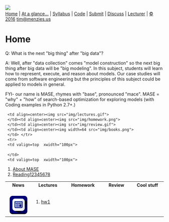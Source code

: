 [<img width=900 src="https://raw.githubusercontent.com/txt/ase16/master/img/mase16.png">](http://tiny.cc/ase2016)   
[Home](http://tiny.cc/ase2016) |
[At a glance...](https://github.com/txt/ase16/blob/master/doc/glance.md) |
[Syllabus](https://github.com/txt/ase16/blob/master/doc/syllabus.md) |
[Code](https://github.com/txt/ase16/tree/master/src) |
[Submit](http://tiny.cc/ase16give) |
[Discuss](https://ase16.slack.com/) |
[Lecturer](http://menzies.us) |
[&copy; 2016](https://github.com/txt/ase16/blob/master/LICENSE.md) tim@menzies.us


# Home

Q: What is the next "big thing" after "big data"?

A: Well, after "data collection" comes "model construction" so the next big thing after big data will be "big modeling". In this subject, students will learn how to represent, execute, and reason about models. Our case studies will come from software engineering but the principles of this subject could be applied to models in general.

FYI- our name is  MASE, rhymes with "base", pronounced  "mace". MASE = "why" + "how"
of search-based optimization for exploring models
(with Coding examples in Python 2.7+.)


<table border=0 align=center>
<tr>
<td align=center><b>News
<img width=65 src="img/200x1.png"></b>
</td>

<td align=center><b>Lectures
<img width=65 src="img/200x1.png"></b>
</td><td align=center><b>Homework
<img width=65 src="img/200x1.png"></b>
</td><td align=center><b>Review
<img width=65 src="img/200x1.png">

</td><td align=center><b>Cool stuff
<img width=90 src="img/200x1.png">

</td>

</tr>
<tr>
<td align=center><img src="img/news.png">
</td>  

     <td align=center><img src="img/lectures.gif">
     </td><td align=center><img src="img/homework.png">
     </td><td align=center><img src="img/review.gif">
     </td><td align=center><img width=64 src="img/books.png">
     </td> </tr>
     <tr>
     <td valign=top  xwidth="100px">

     </td>
     <td valign=top  xwidth="100px">



1. <a href="doc/talk1.md">About MASE</a><br>
0. <a href="https://github.com/txt/fss16/blob/master/doc/reading12345678.md">Reading12345678</a>

</td><td valign=top xwidth="100px">

1. <a href="doc/hw1.md">hw1</a>

     </td><td valign=top xwidth="100px">

     </td><td valign=top><small>

     </td>
</tr></table>



